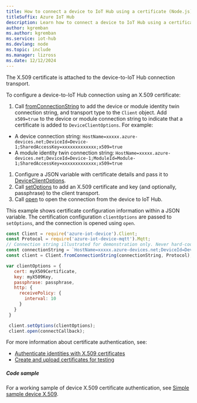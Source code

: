 ```yaml
---
title: How to connect a device to IoT Hub using a certificate (Node.js)
titleSuffix: Azure IoT Hub
description: Learn how to connect a device to IoT Hub using a certificate and the Azure IoT Hub SDK for Node.js.
author: kgremban
ms.author: kgremban
ms.service: iot-hub
ms.devlang: node
ms.topic: include
ms.manager: lizross
ms.date: 12/12/2024
---
```


The X.509 certificate is attached to the device-to-IoT Hub connection transport.

To configure a device-to-IoT Hub connection using an X.509 certificate:

1. Call [fromConnectionString](/javascript/api/azure-iothub/client?#azure-iothub-client-fromconnectionstring) to add the device or module identity twin connection string, and transport type to the `Client` object. Add `x509=true` to the device or module connection string to indicate that a certificate is added to `DeviceClientOptions`. For example:

* A device connection string: `HostName=xxxxx.azure-devices.net;DeviceId=Device-1;SharedAccessKey=xxxxxxxxxxxxx;x509=true`
* A module identity twin connection string: `HostName=xxxxx.azure-devices.net;DeviceId=Device-1;ModuleId=Module-1;SharedAccessKey=xxxxxxxxxxxxx;x509=true`

1. Configure a JSON variable with certificate details and pass it to [DeviceClientOptions](/javascript/api/azure-iot-device/deviceclientoptions).
1. Call [setOptions](/javascript/api/azure-iot-device/client?#azure-iot-device-client-setoptions-1) to add an X.509 certificate and key (and optionally, passphrase) to the client transport.
1. Call [open](/javascript/api/azure-iothub/client?#azure-iothub-client-open) to open the connection from the device to IoT Hub.

This example shows certificate configuration information within a JSON variable. The certification configuration `clientOptions` are passed to `setOptions`, and the connection is opened using `open`.

```javascript
const Client = require('azure-iot-device').Client;
const Protocol = require('azure-iot-device-mqtt').Mqtt;
// Connection string illustrated for demonstration only. Never hard-code the connection string in production. Instead use an environmental variable or other secure storage.
const connectionString = `HostName=xxxxx.azure-devices.net;DeviceId=Device-1;SharedAccessKey=xxxxxxxxxxxxx;x509=true`
const client = Client.fromConnectionString(connectionString, Protocol);

var clientOptions = {
   cert: myX509Certificate,
   key: myX509Key,
   passphrase: passphrase,
   http: {
     receivePolicy: {
       interval: 10
     }
   }
 }

 client.setOptions(clientOptions);
 client.open(connectCallback);
```

For more information about certificate authentication, see:

* [Authenticate identities with X.509 certificates](/azure/iot-hub/authenticate-authorize-x509)
* [Create and upload certificates for testing](/azure/iot-hub/tutorial-x509-test-certs)

##### Code sample

For a working sample of device X.509 certificate authentication, see [Simple sample device X.509](https://github.com/Azure/azure-iot-sdk-node/blob/main/device/samples/javascript/simple_sample_device_x509.js).
